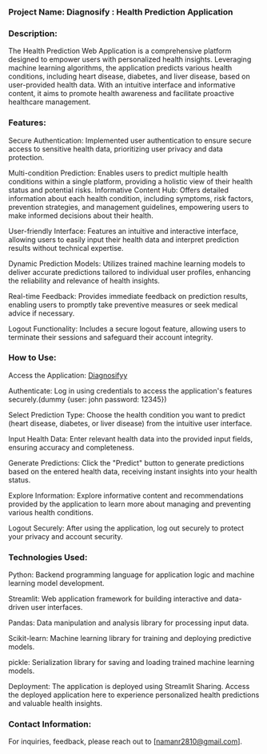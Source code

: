 ### Project Name: Diagnosify : Health Prediction  Application

### Description:
The Health Prediction Web Application is a comprehensive platform designed to empower users with personalized health insights. Leveraging machine learning algorithms, the application predicts various health conditions, including heart disease, diabetes, and liver disease, based on user-provided health data. With an intuitive interface and informative content, it aims to promote health awareness and facilitate proactive healthcare management.

### Features:

Secure Authentication: Implemented user authentication to ensure secure access to sensitive health data, prioritizing user privacy and data protection.

Multi-condition Prediction: Enables users to predict multiple health conditions within a single platform, providing a holistic view of their health status and potential risks.
Informative Content Hub: Offers detailed information about each health condition, including symptoms, risk factors, prevention strategies, and management guidelines, empowering users to make informed decisions about their health.

User-friendly Interface: Features an intuitive and interactive interface, allowing users to easily input their health data and interpret prediction results without technical expertise.

Dynamic Prediction Models: Utilizes trained machine learning models to deliver accurate predictions tailored to individual user profiles, enhancing the reliability and relevance of health insights.

Real-time Feedback: Provides immediate feedback on prediction results, enabling users to promptly take preventive measures or seek medical advice if necessary.

Logout Functionality: Includes a secure logout feature, allowing users to terminate their sessions and safeguard their account integrity.

### How to Use:

Access the Application: [Diagnosifyy](https://diagnosifyy.streamlit.app)


Authenticate: Log in using credentials to access the application's features securely.(dummy {user: john password: 12345})

Select Prediction Type: Choose the health condition you want to predict (heart disease, diabetes, or liver disease) from the intuitive user interface.

Input Health Data: Enter relevant health data into the provided input fields, ensuring accuracy and completeness.

Generate Predictions: Click the "Predict" button to generate predictions based on the entered health data, receiving instant insights into your health status.

Explore Information: Explore informative content and recommendations provided by the application to learn more about managing and preventing various health conditions.

Logout Securely: After using the application, log out securely to protect your privacy and account security.

### Technologies Used:

Python: Backend programming language for application logic and machine learning model development.

Streamlit: Web application framework for building interactive and data-driven user interfaces.

Pandas: Data manipulation and analysis library for processing input data.

Scikit-learn: Machine learning library for training and deploying predictive models.

pickle: Serialization library for saving and loading trained machine learning models.

Deployment:
The application is deployed using Streamlit Sharing. Access the deployed application here to experience personalized health predictions and valuable health insights.

### Contact Information:
For inquiries, feedback,  please reach out to [namanr2810@gmail.com].

